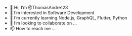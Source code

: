 - 👋 Hi, I’m @ThomasAndre123
- 👀 I’m interested in Software Development
- 🌱 I’m currently learning Node.js, GraphQL, Flutter, Python
- 💞️ I’m looking to collaborate on ...
- 📫 How to reach me ...

